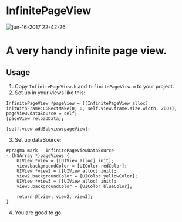 # InfinitePageView
![jun-16-2017 22-42-26](https://user-images.githubusercontent.com/3932207/27231498-61c41c38-52e5-11e7-9df8-bb2c89893b86.gif)

# A very handy infinite page view.

## Usage

1. Copy `InfinitePageView.h` and `InfinitePageView.m` to your project.
2. Set up in your views like this: 
```  
InfinitePageView *pageView = [[InfinitePageView alloc] initWithFrame:CGRectMake(0, 0, self.view.frame.size.width, 200)];
pageView.dataSource = self;
[pageView reloadData];

[self.view addSubview:pageView];
```
3. Set up dataSource:
```
#pragma mark - InfinitePageViewDataSource
- (NSArray *)pageViews {
    UIView *view = [[UIView alloc] init];
    view.backgroundColor = [UIColor redColor];
    UIView *view2 = [[UIView alloc] init];
    view2.backgroundColor = [UIColor yellowColor];
    UIView *view3 = [[UIView alloc] init];
    view3.backgroundColor = [UIColor blueColor];
    
    return @[view, view2, view3];
}

```
4. You are good to go.
